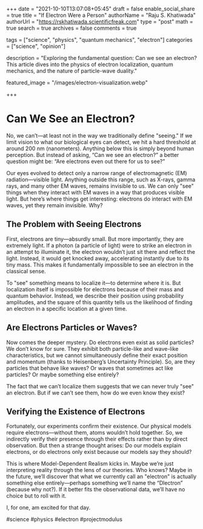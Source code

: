 +++ date = "2021-10-10T13:07:08+05:45" draft = false enable_social_share = true title = "If Electron Were a Person" authorName = "Raju S. Khatiwada" authorUrl = "https://rskhatiwada.scientificfreak.com" type = "post" math = true search = true archives = false comments = true

tags = ["science", "physics", "quantum mechanics", "electron"] categories = ["science", "opinion"]

description = "Exploring the fundamental question: Can we see an electron? This article dives into the physics of electron localization, quantum mechanics, and the nature of particle-wave duality."

featured_image = "/images/electron-visualization.webp"

+++

# Can We See an Electron?

No, we can’t—at least not in the way we traditionally define "seeing." If we limit vision to what our biological eyes can detect, we hit a hard threshold at around 200 nm (nanometers). Anything below this is simply beyond human perception. But instead of asking, “Can we see an electron?” a better question might be: “Are electrons even out there for us to see?”

Our eyes evolved to detect only a narrow range of electromagnetic (EM) radiation—visible light. Anything outside this range, such as X-rays, gamma rays, and many other EM waves, remains invisible to us. We can only "see" things when they interact with EM waves in a way that produces visible light. But here’s where things get interesting: electrons do interact with EM waves, yet they remain invisible. Why?

## The Problem with Seeing Electrons

First, electrons are tiny—absurdly small. But more importantly, they are extremely light. If a photon (a particle of light) were to strike an electron in an attempt to illuminate it, the electron wouldn’t just sit there and reflect the light. Instead, it would get knocked away, accelerating instantly due to its tiny mass. This makes it fundamentally impossible to see an electron in the classical sense.

To "see" something means to localize it—to determine where it is. But localization itself is impossible for electrons because of their mass and quantum behavior. Instead, we describe their position using probability amplitudes, and the square of this quantity tells us the likelihood of finding an electron in a specific location at a given time.

## Are Electrons Particles or Waves?

Now comes the deeper mystery. Do electrons even exist as solid particles? We don’t know for sure. They exhibit both particle-like and wave-like characteristics, but we cannot simultaneously define their exact position and momentum (thanks to Heisenberg’s Uncertainty Principle). So, are they particles that behave like waves? Or waves that sometimes act like particles? Or maybe something else entirely?

The fact that we can’t localize them suggests that we can never truly "see" an electron. But if we can’t see them, how do we even know they exist?

## Verifying the Existence of Electrons

Fortunately, our experiments confirm their existence. Our physical models require electrons—without them, atoms wouldn’t hold together. So, we indirectly verify their presence through their effects rather than by direct observation. But then a strange thought arises: Do our models explain electrons, or do electrons only exist because our models say they should?

This is where Model-Dependent Realism kicks in. Maybe we’re just interpreting reality through the lens of our theories. Who knows? Maybe in the future, we’ll discover that what we currently call an "electron" is actually something else entirely—perhaps something we’ll name the “Dlectron” (because why not?). If it better fits the observational data, we’ll have no choice but to roll with it.

I, for one, am excited for that day.

#science #physics #electron #projectmodulus
